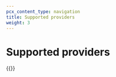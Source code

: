 ```yaml
---
pcx_content_type: navigation
title: Supported providers
weight: 3
---
```


# Supported providers

{{<directory-listing>}}